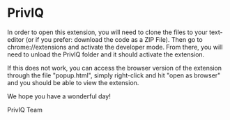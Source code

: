 # PrivIQ

In order to open this extension, you will need to clone the files to your text-editor (or if you prefer: download the code as a ZIP File). Then go to chrome://extensions and activate the developer mode. From there, you will need to unload the PrivIQ folder and it should activate the extension.

If this does not work, you can access the browser version of the extension through the file "popup.html", simply right-click and hit "open as browser" and you should be able to view the extension.

We hope you have a wonderful day!

PrivIQ Team
